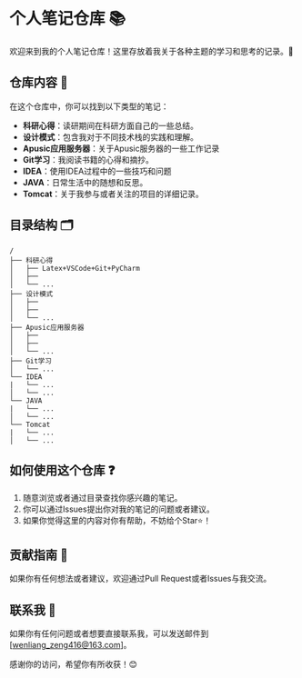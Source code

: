 

# 个人笔记仓库 📚

欢迎来到我的个人笔记仓库！这里存放着我关于各种主题的学习和思考的记录。🤔

## 仓库内容 📖

在这个仓库中，你可以找到以下类型的笔记：

- **科研心得**：读研期间在科研方面自己的一些总结。
- **设计模式**：包含我对于不同技术栈的实践和理解。
- **Apusic应用服务器**：关于Apusic服务器的一些工作记录
- **Git学习**：我阅读书籍的心得和摘抄。
- **IDEA**：使用IDEA过程中的一些技巧和问题
- **JAVA**：日常生活中的随想和反思。
- **Tomcat**：关于我参与或者关注的项目的详细记录。

## 目录结构 🗂

```plaintext
/
├── 科研心得
│   ├── Latex+VSCode+Git+PyCharm
│   ├── 
│   └── ...
├── 设计模式
│   ├── 
│   ├── 
│   └── ...
├── Apusic应用服务器
│   ├── 
│   ├── 
│   └── ...
├── Git学习
│   └── ...
└── IDEA
|   └── ...
│   └── ...
└── JAVA
|   └── ...
│   └── ...
└── Tomcat
|   └── ...
│   └── ...
```

## 如何使用这个仓库 ❓

1. 随意浏览或者通过目录查找你感兴趣的笔记。
2. 你可以通过Issues提出你对我的笔记的问题或者建议。
3. 如果你觉得这里的内容对你有帮助，不妨给个Star⭐！

## 贡献指南 👋

如果你有任何想法或者建议，欢迎通过Pull Request或者Issues与我交流。

## 联系我 📩

如果你有任何问题或者想要直接联系我，可以发送邮件到 [wenliang_zeng416@163.com]。

感谢你的访问，希望你有所收获！😊

